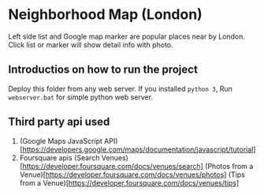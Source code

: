 # Neighborhood Map (London)
Left side list and Google map marker are popular places near by London.
Click list or marker will show detail info with photo.

## Introductios on how to run the project
Deploy this folder from any web server.
If you installed `python 3`, Run `webserver.bat` for simple python web server.

## Third party api used
1. (Google Maps JavaScript API)[https://developers.google.com/maps/documentation/javascript/tutorial]
2. Foursquare apis
(Search Venues)[https://developer.foursquare.com/docs/venues/search]
(Photos from a Venue)[https://developer.foursquare.com/docs/venues/photos]
(Tips from a Venue)[https://developer.foursquare.com/docs/venues/tips]
